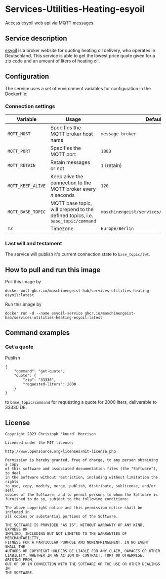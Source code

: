 # Services-Utilities-Heating-esyoil
Access esyoil web api via MQTT messages

## Service description
[esyoil](https://www.esyoil.com/) is a broker website for quoting heating oil delivery, who operates in Deutschland. 
This service is able to get the lowest price quote given for a zip code and an amount of liters of heating oil.

## Configuration
The service uses a set of environment variables for configuration in the Dockerfile:

### Connection settings

| Variable          | Usage                                                                          | Default value                                      |
|-------------------|--------------------------------------------------------------------------------|----------------------------------------------------|
| `MQTT_HOST`       | Specifies the MQTT broker host name                                            | `message-broker`                                   |
| `MQTT_PORT`       | Specifies the MQTT port                                                        | `1883`                                             |
| `MQTT_RETAIN`     | Retain messages or not                                                         | `1` (retain)                                       |
| `MQTT_KEEP_ALIVE` | Keep alive the connection to the MQTT broker every *n* seconds                 | `120`                                              |
| `MQTT_BASE_TOPIC` | MQTT base topic, will prepend to the defined topics, i.e. `base_topic/command` | `maschinengeist/services/utilities/heating/esyoil` |
| `TZ`              | Timezone                                                                       | `Europe/Berlin`                                    |

### Last will and testament
The service will publish it's current connection state to `base_topic/lwt`.

## How to pull and run this image
Pull this image by

    docker pull ghcr.io/maschinengeist-hab/services-utilities-heating-esyoil:latest

Run this image by

    docker run -d --name esyoil-service ghcr.io/maschinengeist-hab/services-utilities-heating-esyoil:latest

## Command examples
### Get a quote
Publish
    
    {
        "command": "get-quote",
        "quote": {
            "zip": "33330",
            "requested-liters": 2000
        }
    }

to `base_topic/command` for requesting a quote for 2000 liters, deliverable to 33330 DE.

## License

    Copyright 2023 Christoph 'knurd' Morrison

    Licensed under the MIT license:

    http://www.opensource.org/licenses/mit-license.php

    Permission is hereby granted, free of charge, to any person obtaining a copy
    of this software and associated documentation files (the "Software"), to deal
    in the Software without restriction, including without limitation the rights
    to use, copy, modify, merge, publish, distribute, sublicense, and/or sell
    copies of the Software, and to permit persons to whom the Software is
    furnished to do so, subject to the following conditions:
    
    The above copyright notice and this permission notice shall be included in
    all copies or substantial portions of the Software.
    
    THE SOFTWARE IS PROVIDED "AS IS", WITHOUT WARRANTY OF ANY KIND, EXPRESS OR
    IMPLIED, INCLUDING BUT NOT LIMITED TO THE WARRANTIES OF MERCHANTABILITY,
    FITNESS FOR A PARTICULAR PURPOSE AND NONINFRINGEMENT. IN NO EVENT SHALL THE
    AUTHORS OR COPYRIGHT HOLDERS BE LIABLE FOR ANY CLAIM, DAMAGES OR OTHER
    LIABILITY, WHETHER IN AN ACTION OF CONTRACT, TORT OR OTHERWISE, ARISING FROM,
    OUT OF OR IN CONNECTION WITH THE SOFTWARE OR THE USE OR OTHER DEALINGS IN
    THE SOFTWARE.